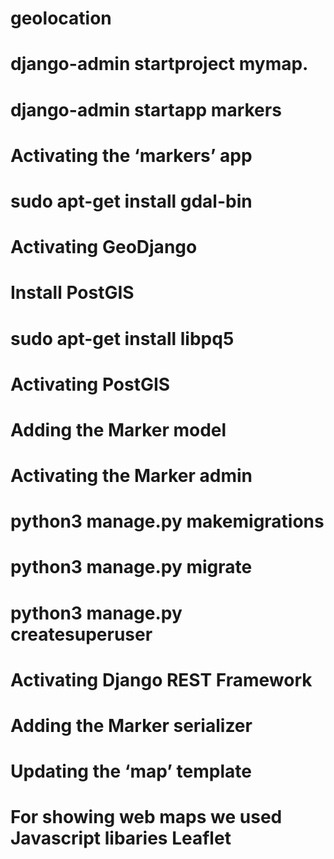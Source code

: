 # geolocation
# django-admin startproject mymap.
# django-admin startapp markers
# Activating the ‘markers’ app
# sudo apt-get install gdal-bin
# Activating GeoDjango
# Install PostGIS
# sudo apt-get install libpq5
# Activating PostGIS
# Adding the Marker model
# Activating the Marker admin
# python3 manage.py makemigrations
# python3 manage.py migrate
# python3 manage.py createsuperuser
# Activating Django REST Framework
# Adding the Marker serializer
# Updating the ‘map’ template
# For showing web maps we used Javascript libaries Leaflet
